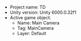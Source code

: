 <!-- UNITY CODE ASSIST INSTRUCTIONS START -->
- Project name: TD
- Unity version: Unity 6000.0.32f1
- Active game object:
  - Name: Main Camera
  - Tag: MainCamera
  - Layer: Default
<!-- UNITY CODE ASSIST INSTRUCTIONS END -->